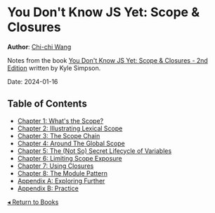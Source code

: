# You Don't Know JS Yet: Scope & Closures
**Author**: [Chi-chi Wang](https://github.com/chichiwang)

Notes from the book [You Don't Know JS Yet: Scope & Closures - 2nd Edition](https://github.com/getify/You-Dont-Know-JS/blob/2nd-ed/scope-closures/README.md) written by Kyle Simpson.

Date: 2024-01-16

## Table of Contents
* [Chapter 1: What's the Scope?](./01/README.md)
* [Chapter 2: Illustrating Lexical Scope](./02/README.md)
* [Chapter 3: The Scope Chain](./03/README.md)
* [Chapter 4: Around The Global Scope](./04/README.md)
* [Chapter 5: The (Not So) Secret Lifecycle of Variables](./05/README.md)
* [Chapter 6: Limiting Scope Exposure](./06/README.md)
* [Chapter 7: Using Closures](./07/README.md)
* [Chapter 8: The Module Pattern](./08/README.md)
* [Appendix A: Exploring Further](./appendixA/README.md)
* [Appendix B: Practice](./appendixB/README.md)

[◂ Return to Books](../README.md)

